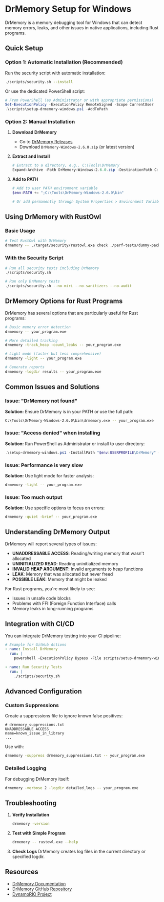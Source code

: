 # DrMemory Setup for Windows

DrMemory is a memory debugging tool for Windows that can detect memory errors, leaks, and other issues in native applications, including Rust programs.

## Quick Setup

### Option 1: Automatic Installation (Recommended)

Run the security script with automatic installation:

```bash
./scripts/security.sh --install
```

Or use the dedicated PowerShell script:

```powershell
# From PowerShell (as Administrator or with appropriate permissions)
Set-ExecutionPolicy -ExecutionPolicy RemoteSigned -Scope CurrentUser
.\scripts\setup-drmemory-windows.ps1 -AddToPath
```

### Option 2: Manual Installation

1. **Download DrMemory**
   - Go to [DrMemory Releases](https://github.com/DynamoRIO/drmemory/releases)
   - Download `DrMemory-Windows-2.6.0.zip` (or latest version)

2. **Extract and Install**
   ```powershell
   # Extract to a directory, e.g., C:\Tools\DrMemory
   Expand-Archive -Path DrMemory-Windows-2.6.0.zip -DestinationPath C:\Tools\
   ```

3. **Add to PATH**
   ```powershell
   # Add to user PATH environment variable
   $env:PATH += ";C:\Tools\DrMemory-Windows-2.6.0\bin"
   
   # Or add permanently through System Properties > Environment Variables
   ```

## Using DrMemory with RustOwl

### Basic Usage

```bash
# Test RustOwl with DrMemory
drmemory -- ./target/security/rustowl.exe check ./perf-tests/dummy-package
```

### With the Security Script

```bash
# Run all security tests including DrMemory
./scripts/security.sh

# Run only DrMemory tests
./scripts/security.sh --no-miri --no-sanitizers --no-audit
```

## DrMemory Options for Rust Programs

DrMemory has several options that are particularly useful for Rust programs:

```bash
# Basic memory error detection
drmemory -- your_program.exe

# More detailed tracking
drmemory -track_heap -count_leaks -- your_program.exe

# Light mode (faster but less comprehensive)
drmemory -light -- your_program.exe

# Generate reports
drmemory -logdir results -- your_program.exe
```

## Common Issues and Solutions

### Issue: "DrMemory not found"

**Solution:** Ensure DrMemory is in your PATH or use the full path:
```bash
C:\Tools\DrMemory-Windows-2.6.0\bin\drmemory.exe -- your_program.exe
```

### Issue: "Access denied" when installing

**Solution:** Run PowerShell as Administrator or install to user directory:
```powershell
.\setup-drmemory-windows.ps1 -InstallPath "$env:USERPROFILE\DrMemory" -AddToPath
```

### Issue: Performance is very slow

**Solution:** Use light mode for faster analysis:
```bash
drmemory -light -- your_program.exe
```

### Issue: Too much output

**Solution:** Use specific options to focus on errors:
```bash
drmemory -quiet -brief -- your_program.exe
```

## Understanding DrMemory Output

DrMemory will report several types of issues:

- **UNADDRESSABLE ACCESS**: Reading/writing memory that wasn't allocated
- **UNINITIALIZED READ**: Reading uninitialized memory
- **INVALID HEAP ARGUMENT**: Invalid arguments to heap functions
- **LEAK**: Memory that was allocated but never freed
- **POSSIBLE LEAK**: Memory that might be leaked

For Rust programs, you're most likely to see:
- Issues in unsafe code blocks
- Problems with FFI (Foreign Function Interface) calls
- Memory leaks in long-running programs

## Integration with CI/CD

You can integrate DrMemory testing into your CI pipeline:

```yaml
# Example for GitHub Actions
- name: Install DrMemory
  run: |
    powershell -ExecutionPolicy Bypass -File scripts/setup-drmemory-windows.ps1 -AddToPath

- name: Run Security Tests
  run: |
    ./scripts/security.sh
```

## Advanced Configuration

### Custom Suppressions

Create a suppressions file to ignore known false positives:

```
# drmemory_suppressions.txt
UNADDRESSABLE ACCESS
name=known_issue_in_library
...
```

Use with:
```bash
drmemory -suppress drmemory_suppressions.txt -- your_program.exe
```

### Detailed Logging

For debugging DrMemory itself:
```bash
drmemory -verbose 2 -logdir detailed_logs -- your_program.exe
```

## Troubleshooting

1. **Verify Installation**
   ```bash
   drmemory -version
   ```

2. **Test with Simple Program**
   ```bash
   drmemory -- rustowl.exe --help
   ```

3. **Check Logs**
   DrMemory creates log files in the current directory or specified logdir.

## Resources

- [DrMemory Documentation](https://drmemory.org/docs/)
- [DrMemory GitHub Repository](https://github.com/DynamoRIO/drmemory)
- [DynamoRIO Project](https://dynamorio.org/)